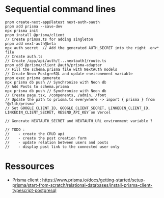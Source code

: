 # Sequential command lines

```
pnpm create-next-app@latest next-auth-oauth
pnpm add prisma --save-dev
npx prisma init
pnpm install @prisma/client
// Create primsa.ts for adding singleton
pnpm add next-auth@beta
npx auth secret  // Add the generated AUTH_SECRET into the right .env* file
// Create auth.ts
// Create /app/api/auth/[...nextauth]/route.ts
pnpm add @prisma/client @auth/prisma-adapter
// Fill the schema.prisma file with NextAuth models
// Create Neon PostgreSQL and update environement variable
pnpm exec prisma generate
npx prisma db push // Synchronize with Neon db
// Add Posts to schema.prisma
npx prisma db push // Synchronize with Neon db
// Create page.tsx, /components, /admin, /font
// Update the path to prisma.ts everywhere -> import { prisma } from "@/lib/prisma"
// Set GOOGLE_CLIENT_ID, GOOGLE_CLIENT_SECRET, LINKEDIN_CLIENT_ID, LINKEDIN_CLIENT_SECRET, RESEND_API_KEY on Vercel

// Generate NEXTAUTH_SECRET and NEXTAUTH_URL environment variable ?

// TODO :
//    - create the CRUD api
//    - create the post creation form
//    - update relation between users and posts
//    - display post link to the connected user only
```

# Ressources

- Prisma client : https://www.prisma.io/docs/getting-started/setup-prisma/start-from-scratch/relational-databases/install-prisma-client-typescript-postgresql
